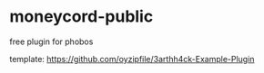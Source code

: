 # moneycord-public

free plugin for phobos

template: https://github.com/oyzipfile/3arthh4ck-Example-Plugin
